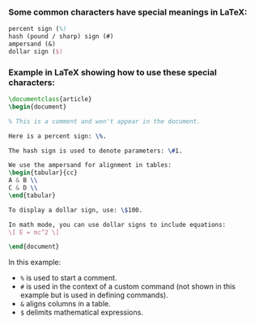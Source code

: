 ### Some common characters have special meanings in LaTeX:
```laTex
percent sign (%)
hash (pound / sharp) sign (#)
ampersand (&)
dollar sign ($)
```
### Example in LaTeX showing how to use these special characters:

```latex
\documentclass{article}
\begin{document}

% This is a comment and won't appear in the document.

Here is a percent sign: \%.

The hash sign is used to denote parameters: \#1.

We use the ampersand for alignment in tables:
\begin{tabular}{cc}
A & B \\
C & D \\
\end{tabular}

To display a dollar sign, use: \$100.

In math mode, you can use dollar signs to include equations:
\[ E = mc^2 \]

\end{document}
```

In this example:
- `%` is used to start a comment.
- `#` is used in the context of a custom command (not shown in this example but is used in defining commands).
- `&` aligns columns in a table.
- `$` delimits mathematical expressions.
